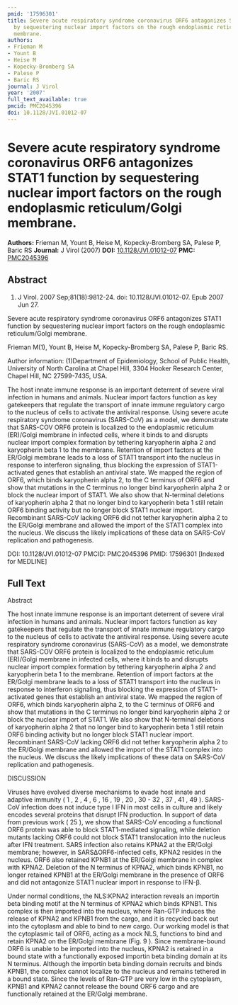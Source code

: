 ```yaml
---
pmid: '17596301'
title: Severe acute respiratory syndrome coronavirus ORF6 antagonizes STAT1 function
  by sequestering nuclear import factors on the rough endoplasmic reticulum/Golgi
  membrane.
authors:
- Frieman M
- Yount B
- Heise M
- Kopecky-Bromberg SA
- Palese P
- Baric RS
journal: J Virol
year: '2007'
full_text_available: true
pmcid: PMC2045396
doi: 10.1128/JVI.01012-07
---
```


# Severe acute respiratory syndrome coronavirus ORF6 antagonizes STAT1 function by sequestering nuclear import factors on the rough endoplasmic reticulum/Golgi membrane.
**Authors:** Frieman M, Yount B, Heise M, Kopecky-Bromberg SA, Palese P, Baric RS
**Journal:** J Virol (2007)
**DOI:** [10.1128/JVI.01012-07](https://doi.org/10.1128/JVI.01012-07)
**PMC:** [PMC2045396](https://www.ncbi.nlm.nih.gov/pmc/articles/PMC2045396/)

## Abstract

1. J Virol. 2007 Sep;81(18):9812-24. doi: 10.1128/JVI.01012-07. Epub 2007 Jun 27.

Severe acute respiratory syndrome coronavirus ORF6 antagonizes STAT1 function by 
sequestering nuclear import factors on the rough endoplasmic reticulum/Golgi 
membrane.

Frieman M(1), Yount B, Heise M, Kopecky-Bromberg SA, Palese P, Baric RS.

Author information:
(1)Department of Epidemiology, School of Public Health, University of North 
Carolina at Chapel Hill, 3304 Hooker Research Center, Chapel Hill, NC 
27599-7435, USA.

The host innate immune response is an important deterrent of severe viral 
infection in humans and animals. Nuclear import factors function as key 
gatekeepers that regulate the transport of innate immune regulatory cargo to the 
nucleus of cells to activate the antiviral response. Using severe acute 
respiratory syndrome coronavirus (SARS-CoV) as a model, we demonstrate that 
SARS-COV ORF6 protein is localized to the endoplasmic reticulum (ER)/Golgi 
membrane in infected cells, where it binds to and disrupts nuclear import 
complex formation by tethering karyopherin alpha 2 and karyopherin beta 1 to the 
membrane. Retention of import factors at the ER/Golgi membrane leads to a loss 
of STAT1 transport into the nucleus in response to interferon signaling, thus 
blocking the expression of STAT1-activated genes that establish an antiviral 
state. We mapped the region of ORF6, which binds karyopherin alpha 2, to the C 
terminus of ORF6 and show that mutations in the C terminus no longer bind 
karyopherin alpha 2 or block the nuclear import of STAT1. We also show that 
N-terminal deletions of karyopherin alpha 2 that no longer bind to karyopherin 
beta 1 still retain ORF6 binding activity but no longer block STAT1 nuclear 
import. Recombinant SARS-CoV lacking ORF6 did not tether karyopherin alpha 2 to 
the ER/Golgi membrane and allowed the import of the STAT1 complex into the 
nucleus. We discuss the likely implications of these data on SARS-CoV 
replication and pathogenesis.

DOI: 10.1128/JVI.01012-07
PMCID: PMC2045396
PMID: 17596301 [Indexed for MEDLINE]

## Full Text

Abstract

The host innate immune response is an important deterrent of severe viral infection in humans and animals. Nuclear import factors function as key gatekeepers that regulate the transport of innate immune regulatory cargo to the nucleus of cells to activate the antiviral response. Using severe acute respiratory syndrome coronavirus (SARS-CoV) as a model, we demonstrate that SARS-COV ORF6 protein is localized to the endoplasmic reticulum (ER)/Golgi membrane in infected cells, where it binds to and disrupts nuclear import complex formation by tethering karyopherin alpha 2 and karyopherin beta 1 to the membrane. Retention of import factors at the ER/Golgi membrane leads to a loss of STAT1 transport into the nucleus in response to interferon signaling, thus blocking the expression of STAT1-activated genes that establish an antiviral state. We mapped the region of ORF6, which binds karyopherin alpha 2, to the C terminus of ORF6 and show that mutations in the C terminus no longer bind karyopherin alpha 2 or block the nuclear import of STAT1. We also show that N-terminal deletions of karyopherin alpha 2 that no longer bind to karyopherin beta 1 still retain ORF6 binding activity but no longer block STAT1 nuclear import. Recombinant SARS-CoV lacking ORF6 did not tether karyopherin alpha 2 to the ER/Golgi membrane and allowed the import of the STAT1 complex into the nucleus. We discuss the likely implications of these data on SARS-CoV replication and pathogenesis.

DISCUSSION

Viruses have evolved diverse mechanisms to evade host innate and adaptive immunity ( 1 , 2 , 4 , 6 , 16 , 19 , 20 , 30 - 32 , 37 , 41 , 49 ). SARS-CoV infection does not induce type I IFN in most cells in culture and likely encodes several proteins that disrupt IFN production. In support of data from previous work ( 25 ), we show that SARS-CoV encoding a functional ORF6 protein was able to block STAT1-mediated signaling, while deletion mutants lacking ORF6 could not block STAT1 translocation into the nucleus after IFN treatment. SARS infection also retains KPNA2 at the ER/Golgi membrane; however, in SARSΔORF6-infected cells, KPNA2 resides in the nucleus. ORF6 also retained KPNB1 at the ER/Golgi membrane in complex with KPNA2. Deletion of the N terminus of KPNA2, which binds KPNB1, no longer retained KPNB1 at the ER/Golgi membrane in the presence of ORF6 and did not antagonize STAT1 nuclear import in response to IFN-β.

Under normal conditions, the NLS:KPNA2 interaction reveals an importin beta binding motif at the N terminus of KPNA2 which binds KPNB1. This complex is then imported into the nucleus, where Ran-GTP induces the release of KPNA2 and KPNB1 from the cargo, and it is recycled back out into the cytoplasm and able to bind to new cargo. Our working model is that the cytoplasmic tail of ORF6, acting as a mock NLS, functions to bind and retain KPNA2 on the ER/Golgi membrane (Fig. 9 ). Since membrane-bound ORF6 is unable to be imported into the nucleus, KPNA2 is retained in a bound state with a functionally exposed importin beta binding domain at its N terminus. Although the importin beta binding domain recruits and binds KPNB1, the complex cannot localize to the nucleus and remains tethered in a bound state. Since the levels of Ran-GTP are very low in the cytoplasm, KPNB1 and KPNA2 cannot release the bound ORF6 cargo and are functionally retained at the ER/Golgi membrane.
